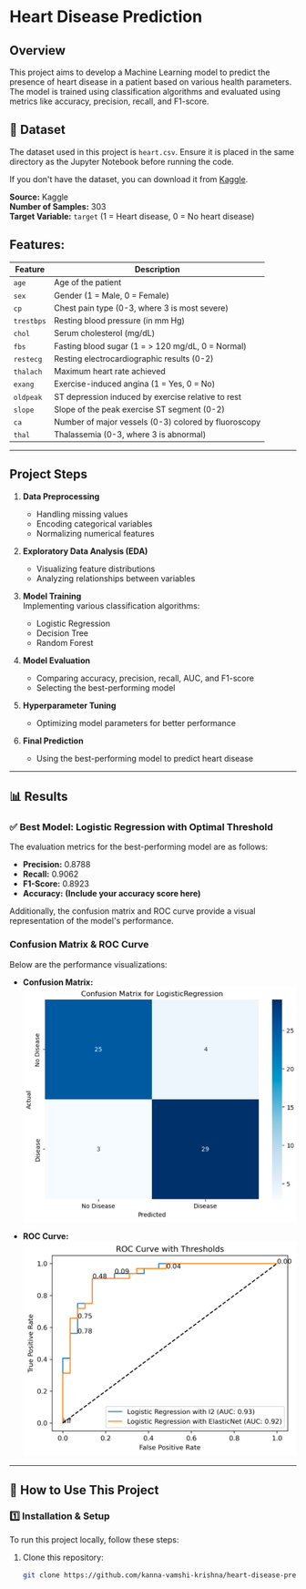 # Heart Disease Prediction

## Overview  
This project aims to develop a Machine Learning model to predict the presence of heart disease in a patient based on various health parameters. The model is trained using classification algorithms and evaluated using metrics like accuracy, precision, recall, and F1-score.

## 📂 Dataset

The dataset used in this project is `heart.csv`. Ensure it is placed in the same directory as the Jupyter Notebook before running the code.

If you don't have the dataset, you can download it from [Kaggle](https://www.kaggle.com/datasets).

**Source:** Kaggle  
**Number of Samples:** 303  
**Target Variable:** `target` (1 = Heart disease, 0 = No heart disease)  

## Features:  
| Feature   | Description |
|-----------|------------|
| `age`     | Age of the patient |
| `sex`     | Gender (1 = Male, 0 = Female) |
| `cp`      | Chest pain type (0-3, where 3 is most severe) |
| `trestbps` | Resting blood pressure (in mm Hg) |
| `chol`    | Serum cholesterol (mg/dL) |
| `fbs`     | Fasting blood sugar (1 = > 120 mg/dL, 0 = Normal) |
| `restecg` | Resting electrocardiographic results (0-2) |
| `thalach` | Maximum heart rate achieved |
| `exang`   | Exercise-induced angina (1 = Yes, 0 = No) |
| `oldpeak` | ST depression induced by exercise relative to rest |
| `slope`   | Slope of the peak exercise ST segment (0-2) |
| `ca`      | Number of major vessels (0-3) colored by fluoroscopy |
| `thal`    | Thalassemia (0-3, where 3 is abnormal) |

---

## Project Steps  

1. **Data Preprocessing**  
   - Handling missing values  
   - Encoding categorical variables  
   - Normalizing numerical features  

2. **Exploratory Data Analysis (EDA)**  
   - Visualizing feature distributions  
   - Analyzing relationships between variables  

3. **Model Training**  
   Implementing various classification algorithms:  
   - Logistic Regression  
   - Decision Tree  
   - Random Forest  

4. **Model Evaluation**  
   - Comparing accuracy, precision, recall, AUC, and F1-score  
   - Selecting the best-performing model  

5. **Hyperparameter Tuning**  
   - Optimizing model parameters for better performance  

6. **Final Prediction**  
   - Using the best-performing model to predict heart disease  

---

## 📊 Results  

### ✅ Best Model: **Logistic Regression with Optimal Threshold**  
The evaluation metrics for the best-performing model are as follows:  

- **Precision:** 0.8788  
- **Recall:** 0.9062  
- **F1-Score:** 0.8923  
- **Accuracy:** **(Include your accuracy score here)**  

Additionally, the confusion matrix and ROC curve provide a visual representation of the model's performance.  

### **Confusion Matrix & ROC Curve**  
Below are the performance visualizations:  

- **Confusion Matrix:**  
  ![Confusion Matrix](confusion_matrix_.png)  

- **ROC Curve:**  
  ![ROC Curve](roc_curve.png)  

---

## 📌 How to Use This Project  

### **1️⃣ Installation & Setup**  
To run this project locally, follow these steps:  

1. Clone this repository:  
   ```bash
   git clone https://github.com/kanna-vamshi-krishna/heart-disease-prediction.git








